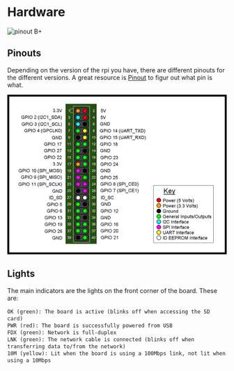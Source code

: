 # Hardware

![pinout B+](./pics/rpi.png)

## Pinouts

Depending on the version of the rpi you have, there are different pinouts for the different versions. A great resource is [Pinout](http://pi.gadgetoid.com/pinout) to figur out what pin is what.

![pinout B+](./pics/pinout.jpeg)

## Lights

The main indicators are the lights on the front corner of the board. These are:

	OK (green): The board is active (blinks off when accessing the SD card)
	PWR (red): The board is successfully powered from USB
	FDX (green): Network is full-duplex
	LNK (green): The network cable is connected (blinks off when transferring data to/from the network)
	10M (yellow): Lit when the board is using a 100Mbps link, not lit when using a 10Mbps

